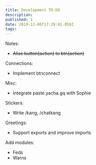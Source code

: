 ```yaml
---
title: Development TO-DO
description: 
published: 1
date: 2019-12-06T17:29:01.058Z
tags: 
---
```


Notes:
+ ~~Alias button{action} to btn{action}~~

Connections:
+ Implement btnconnect

Misc:
+ Integrate paste.yacha.gq with Sophie

Stickers:
+ Write /kang, /chatkang

Greetings:
+ Support exports and improve imports

Add modules:
+ Feds
+ Warns
